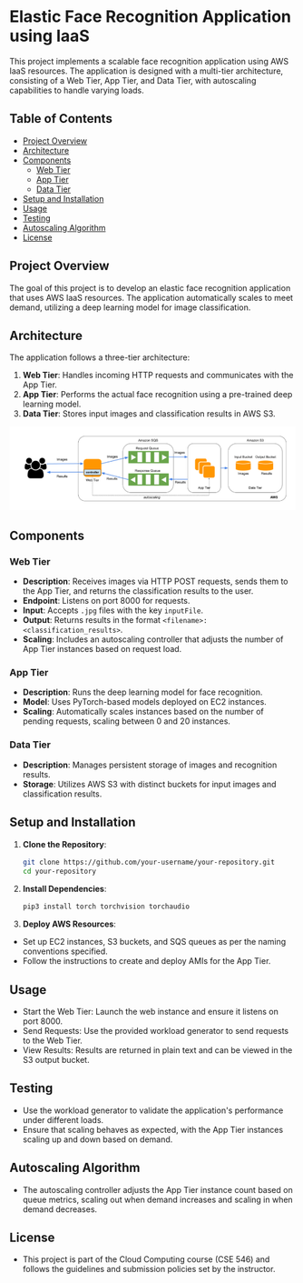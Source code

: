 # Elastic Face Recognition Application using IaaS

This project implements a scalable face recognition application using AWS IaaS resources. The application is designed with a multi-tier architecture, consisting of a Web Tier, App Tier, and Data Tier, with autoscaling capabilities to handle varying loads.

## Table of Contents
- [Project Overview](#project-overview)
- [Architecture](#architecture)
- [Components](#components)
  - [Web Tier](#web-tier)
  - [App Tier](#app-tier)
  - [Data Tier](#data-tier)
- [Setup and Installation](#setup-and-installation)
- [Usage](#usage)
- [Testing](#testing)
- [Autoscaling Algorithm](#autoscaling-algorithm)
- [License](#license)

## Project Overview
The goal of this project is to develop an elastic face recognition application that uses AWS IaaS resources. The application automatically scales to meet demand, utilizing a deep learning model for image classification.

## Architecture
The application follows a three-tier architecture:
1. **Web Tier**: Handles incoming HTTP requests and communicates with the App Tier.
2. **App Tier**: Performs the actual face recognition using a pre-trained deep learning model.
3. **Data Tier**: Stores input images and classification results in AWS S3.

![Architecture Diagram](image/diag.png)

## Components

### Web Tier
- **Description**: Receives images via HTTP POST requests, sends them to the App Tier, and returns the classification results to the user.
- **Endpoint**: Listens on port 8000 for requests.
- **Input**: Accepts `.jpg` files with the key `inputFile`.
- **Output**: Returns results in the format `<filename>:<classification_results>`.
- **Scaling**: Includes an autoscaling controller that adjusts the number of App Tier instances based on request load.

### App Tier
- **Description**: Runs the deep learning model for face recognition.
- **Model**: Uses PyTorch-based models deployed on EC2 instances.
- **Scaling**: Automatically scales instances based on the number of pending requests, scaling between 0 and 20 instances.

### Data Tier
- **Description**: Manages persistent storage of images and recognition results.
- **Storage**: Utilizes AWS S3 with distinct buckets for input images and classification results.

## Setup and Installation

1. **Clone the Repository**:
   ```bash
   git clone https://github.com/your-username/your-repository.git
   cd your-repository

2. **Install Dependencies**:
   ```bash
   pip3 install torch torchvision torchaudio

3. **Deploy AWS Resources**:
- Set up EC2 instances, S3 buckets, and SQS queues as per the naming conventions specified.
- Follow the instructions to create and deploy AMIs for the App Tier.

## Usage
- Start the Web Tier: Launch the web instance and ensure it listens on port 8000.
- Send Requests: Use the provided workload generator to send requests to the Web Tier.
- View Results: Results are returned in plain text and can be viewed in the S3 output bucket.

## Testing
- Use the workload generator to validate the application's performance under different loads.
- Ensure that scaling behaves as expected, with the App Tier instances scaling up and down based on demand.

## Autoscaling Algorithm
- The autoscaling controller adjusts the App Tier instance count based on queue metrics, scaling out when demand increases and scaling in when demand decreases.

## License
- This project is part of the Cloud Computing course (CSE 546) and follows the guidelines and submission policies set by the instructor.
